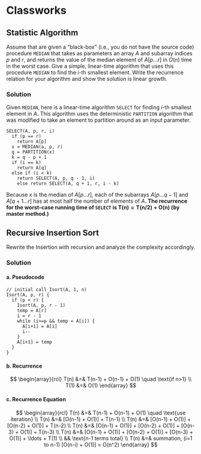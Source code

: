 # Classworks

## Statistic Algorithm

Assume that are given a "black-box" (i.e., you do not have the source code)
procedure `MEDIAN` that takes as parameters an array $A$ and subarray indices
$p$ and $r$, and returns the value of the median element of $A[p \ldots r]$ in
$O(n)$ time in the worst case. Give a simple, linear-time algorithm that uses
this procedure `MEDIAN` to find the $i$-th smallest element. Write the
recurrence relation for your algorithm and show the solution is linear growth.

### Solution

Given `MEDIAN`, here is a linear-time algorithm `SELECT` for finding $i$-th
smallest element in $A$. This algorithm uses the deterministic `PARTITION`
algorithm that was modified to take an element to partition around as an input
parameter.

```
SELECT(A, p, r, i)
  if (p == r)
    return A[p]
  x = MEDIAN(a, p, r)
  q = PARTITION(x)
  k = q - p + 1
  if (i == k)
    return A[q]
  else if (i < k)
    return SELECT(A, p, q - 1, i)
    else return SELECT(A, q + 1, r, i - k)
```

Because $x$ is the median of $A[p \ldots r]$, each of the subarrays
$A[p \ldots q - 1]$ and $A[q + 1 \ldots r]$ has at most half the number of
elements of $A$. **The recurrence for the worst-case running time of `SELECT`
is $\mathbf{T(n) = T(n/2) + O(n)}$ (by master method.)**

## Recursive Insertion Sort

Rewrite the Insertion with recursion and analyze the complexity accordingly.

### Solution

#### a. Pseudocode

```
// initial call Isort(A, 1, n)
Isort(A, p, r) {
  if (p < r) {
    Isort(A, p, r - 1)
    temp = A[r]
    i = r - 1
    while (i>=p && temp < A[i]) {
      A[i+1] = A[i]
      i--
    } 
    A[i+1] = temp
  }
}
```

#### b. Recurrence

$$
\begin{array}{rcl}
  T(n) &=& T(n-1) + O(n-1) + O(1) \quad \text{if n>1} \\
  T(1) &=& O(1)
\end{array}
$$

#### c. Recurrence Equation

$$
\begin{array}{rcl}
  T(n) &=& T(n-1) + O(n-1) + O(1) \quad \text{use iteration} \\
  T(n) &=& [O(n-1) + O(1)] + T(n-1) \\
  T(n) &=& [O(n-1) + O(1)] + [O(n-2) + O(1)] + T(n-2) \\
  T(n) &=& [O(n-1) + O(1)] + [O(n-2) + O(1)] + [O(n-3) + O(1)] + T(n-3) \\
  T(n) &=& [O(n-1) + O(1)] + [O(n-2) + O(1)] + [O(n-3) + O(1)] + \ldots + T(1) \\
  && \text{n-1 terms total} \\
  T(n) &=& summation, (i=1 to n-1) [O(n-i) + O(1)] = O(n^2)
\end{array}
$$
